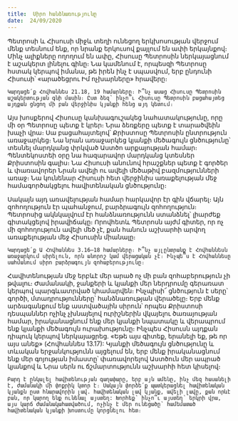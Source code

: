 ```yaml
---
title:  Սիրո հանձնառությունը
date:  24/09/2020
---
```


Պետրոսի և Հիսուսի միջև տեղի ունեցող երկխոսության վերջում մենք տեսնում ենք, որ նրանք երկուսով քայլում են ափի երկայնքով։ Մինչ ալիքները ողողում են ափը, Հիսուսը Պետրոսին ներկայացնում է աշակերտ լինելու գինը։ Նա կամենում է, որպեսզի Պետրոսը հստակ կերպով իմանա, թե իրեն ինչ է սպասվում, երբ ընդունի Հիսուսի՝ «արածեցրու Իմ ոչխարները» հրավերը։

`Կարդացե՛ք Հովհաննես 21.18, 19 համարները։ Ի՞նչ ասաց Հիսուսը Պետրոսին աշակերտության գնի մասին։ Ըստ ձեզ՝ ինչո՞ւ Հիսուսը Պետրոսին բացահայտեց այդքան ցնցող մի բան վերջինիս կյանքի հենց այդ կետում։`

Այս խոսքերով Հիսուսը կանխագուշակեց նահատակությունը, որը մի օր Պետրոսը պետք է կրեր։ Նրա ձեռքերը պետք է տարածվեին խաչի վրա։ Սա բացահայտելով՝ Քրիստոսը Պետրոսին ընտրություն առաջարկեց։ Նա նրան առաջարկեց կյանքի մեծագույն ցնծությունը՝ տեսնել մարդկանց փրկված Աստծո արքայության համար։ Պենտեկոստեի օրը նա հազարավոր մարդկանց կտեսներ Քրիստոսին գալիս։ Նա Հիսուսի անունով հրաշքներ պետք է գործեր և փառավորեր Նրան ավելի ու ավելի մեծաթիվ բազմությունների առաջ։ Նա կունենար Հիսուսի հետ վերջինիս առաքելության մեջ համագործակցելու հավիտենական ցնծությունը։

Սակայն այդ առավելության համար հարկավոր էր գին վճարել։ Այն զոհողություն էր պահանջում, բարձրագույն զոհողություն։ Պետրոսից ակնկալվում էր հանձնառությունն ստանձնել՝ լիարժեք գիտակցելով իրավիճակը։ Որովհետև Պետրոսն այժմ գիտեր, որ ոչ մի զոհողություն ավելի մեծ չէ, քան հանուն աշխարհի արվող առաքելության մեջ Հիսուսին միանալը։

`Կարդացե՛ք Ա Հովհաննես 3.16–18 համարները։ Ի՞նչ այլընտրանք է Հովհաննեսն առաջարկում սիրելուն, որն անորոշ կամ վերացական չէ։ Ինչպե՞ս է Հովհաննեսը սահմանում սիրո բարձրագույն զոհաբերությունը։`

Հավիտենության մեջ երբևէ մեր արած ոչ մի բան զոհաբերություն չի թվալու։ Ժամանակի, ջանքերի և կյանքի մեր ներդրումը գերառատ կերպով պարգևատրված կհամարվեն։ Ինչպիսի՜ ցնծություն է սերը՝ գործի, մտադրությունները՝ հանձնառության վերածելը։ Երբ մենք արձագանքում ենք աստվածային սիրուն՝ որպես Քրիստոսի դեսպաններ ոչինչ չխնայելով ուրիշներին վկայելու ծառայության համար, իրականացնում ենք մեր կյանքի նպատակը և վերապրում ենք կյանքի մեծագույն ուրախությունը։ Ինչպես Հիսուսն այդքան դիպուկ կերպով ներկայացրեց. «Եթե այս գիտեք, երանելի եք, թե որ այս անեք» (Հովհաննես 13.17): Կյանքի մեծագույն ցնծությունը և տևական երջանկությունն այցելում են, երբ մենք իրականացնում ենք մեր գոյության իմաստը՝ փառավորելով Աստծուն մեր ապրած կյանքով և Նրա սերն ու ճշմարտությունն աշխարհի հետ կիսելով։

`Բարդ է ընկալել հավիտենության գաղափարը, երբ այն ամենը, ինչ մեզ հասանելի է, ժամանակի մի փոքրիկ կտոր է։ Սակայն փորձե՛ք պատկերացնել հավիտենական կյանքն ըստ հնարավորին լավ. հավիտենական լավ կյանք, ավելի լավը, քան որևէ բան, որ կարող ենք ունենալ այստեղ: Խորհեք՝ ինչո՞ւ այստեղ՝ երկրի վրա, այս կարճ ժամանակահատվածում, ոչինչ է մեր ունեցածը՝ համեմատած հավիտենական կյանքի խոստումը կորցնելու հետ։`